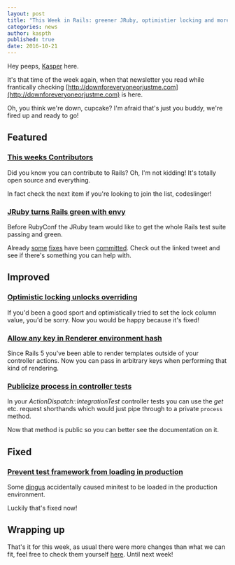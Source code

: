 ```yaml
---
layout: post
title: "This Week in Rails: greener JRuby, optimistier locking and more!"
categories: news
author: kaspth
published: true
date: 2016-10-21
---
```


Hey peeps, [Kasper](https://twitter.com/kaspth) here.

It's that time of the week again, when that newsletter you read while frantically checking [http://downforeveryoneorjustme.com](http://downforeveryoneorjustme.com) is here.

Oh, you think we're down, cupcake? I'm afraid that's just you buddy, we're fired up and ready to go!

## Featured

### [This weeks Contributors](http://contributors.rubyonrails.org/contributors/in-time-window/20161014-20161021)

Did you know you can contribute to Rails? Oh, I'm not kidding! It's totally open source and everything.

In fact check the next item if you're looking to join the list, codeslinger!

### [JRuby turns Rails green with envy](https://twitter.com/headius/status/788857979655323648)

Before RubyConf the JRuby team would like to get the whole Rails test suite passing and green.

Already [some](https://github.com/rails/rails/pull/26854) [fixes](https://github.com/rails/rails/pull/26829) have been [committed](https://github.com/rails/rails/pull/26860). Check out the linked tweet and see if there's something you can help with.

## Improved

### [Optimistic locking unlocks overriding](https://github.com/rails/rails/pull/26050)

If you'd been a good sport and optimistically tried to set the lock column value, you'd be sorry. Now you would be happy because it's fixed!

### [Allow any key in Renderer environment hash](https://github.com/rails/rails/pull/26786)

Since Rails 5 you've been able to render templates outside of your controller actions. Now you can pass in arbitrary keys when performing that kind of rendering.

### [Publicize process in controller tests](https://github.com/rails/rails/pull/26793)

In your _ActionDispatch::IntegrationTest_ controller tests you can use the _get_ etc. request shorthands which would just pipe through to a private `process` method.

Now that method is public so you can better see the documentation on it.

## Fixed

### [Prevent test framework from loading in production](https://github.com/rails/rails/commit/797f1dd63c68eb44c1af358d377cfef271e685c5)

Some [dingus](https://github.com/rails/rails/commit/69e5547162af5ce9537230239b66a6887699e7c1) accidentally caused minitest to be loaded in the production environment.

Luckily that's fixed now!

## Wrapping up

That's it for this week, as usual there were more changes than what we can fit, feel free to check them yourself [here](https://github.com/rails/rails/compare/master@%7B2016-10-14%7D...@%7B2016-10-21%7D). Until next week!

